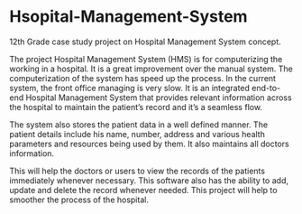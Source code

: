 # Hsopital-Management-System
12th Grade case study project on Hospital Management System concept.

The project Hospital Management System (HMS) is for computerizing the working in a
hospital. It is a great improvement over the manual system. The computerization of the
system has speed up the process. In the current system, the front office managing is very
slow. It is an integrated end-to-end Hospital Management System that provides relevant
information across the hospital to maintain the patient’s record and it’s a seamless flow.

The system also stores the patient data in a well defined manner. The patient details include
his name, number, address and various health parameters and resources being used by them.
It also maintains all doctors information.

This will help the doctors or users to view the records of the patients immediately whenever
necessary. This software also has the ability to add, update and delete the record whenever
needed. This project will help to smoother the process of the hospital.
